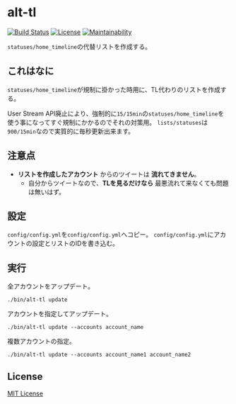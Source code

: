# alt-tl

[![Build Status](https://travis-ci.org/hiroto-k/alt-tl.svg?branch=master)](https://travis-ci.org/hiroto-k/alt-tl)
[![License](https://img.shields.io/github/license/hiroto-k/alt-tl.svg)](https://github.com/hiroto-k/alt-tl/blob/master/LICENSE)
[![Maintainability](https://api.codeclimate.com/v1/badges/a0640c8e2e61a30cfe15/maintainability)](https://codeclimate.com/github/hiroto-k/alt-tl/maintainability)

``statuses/home_timeline``の代替リストを作成する。

## これはなに

``statuses/home_timeline``が規制に掛かった時用に、TL代わりのリストを作成する。

User Stream API廃止により、強制的に``15/15min``の``statuses/home_timeline``を使う事になってすぐ規制にかかるのでそれの対策用。
``lists/statuses``は``900/15min``なので実質的に毎秒更新出来ます。

## 注意点

- **リストを作成したアカウント** からのツイートは **流れてきません**。
  - 自分からツイートなので、**TLを見るだけなら** 最悪流れて来なくても問題は無いはず。

## 設定

``config/config.yml``を``config/config.yml``へコピー。
``config/config.yml``にアカウントの設定とリストのIDを書き込む。

## 実行

全アカウントをアップデート。

``./bin/alt-tl update``

アカウントを指定してアップデート。

``./bin/alt-tl update --accounts account_name``

複数アカウントの指定。

``./bin/alt-tl update --accounts account_name1 account_name2``

## License

[MIT License](https://github.com/hiroto-k/alt-tl/blob/master/LICENSE "MIT License")
